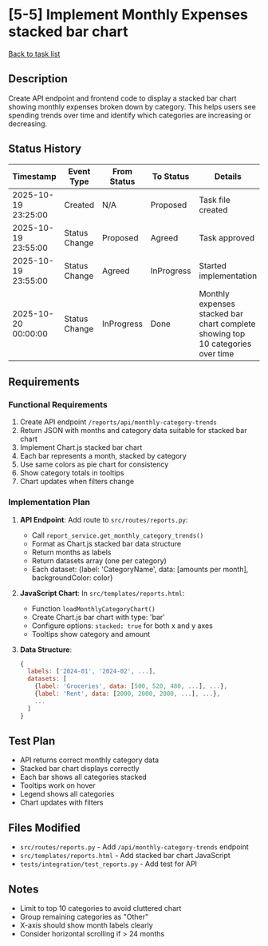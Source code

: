 # [5-5] Implement Monthly Expenses stacked bar chart

[Back to task list](./tasks.md)

## Description

Create API endpoint and frontend code to display a stacked bar chart showing monthly expenses broken down by category. This helps users see spending trends over time and identify which categories are increasing or decreasing.

## Status History

| Timestamp | Event Type | From Status | To Status | Details | User |
|-----------|------------|-------------|-----------|---------|------|
| 2025-10-19 23:25:00 | Created | N/A | Proposed | Task file created | Saeed |
| 2025-10-19 23:55:00 | Status Change | Proposed | Agreed | Task approved | Saeed |
| 2025-10-19 23:55:00 | Status Change | Agreed | InProgress | Started implementation | Saeed |
| 2025-10-20 00:00:00 | Status Change | InProgress | Done | Monthly expenses stacked bar chart complete showing top 10 categories over time | Saeed |

## Requirements

### Functional Requirements
1. Create API endpoint `/reports/api/monthly-category-trends`
2. Return JSON with months and category data suitable for stacked bar chart
3. Implement Chart.js stacked bar chart
4. Each bar represents a month, stacked by category
5. Use same colors as pie chart for consistency
6. Show category totals in tooltips
7. Chart updates when filters change

### Implementation Plan

1. **API Endpoint**: Add route to `src/routes/reports.py`:
   - Call `report_service.get_monthly_category_trends()`
   - Format as Chart.js stacked bar data structure
   - Return months as labels
   - Return datasets array (one per category)
   - Each dataset: {label: 'CategoryName', data: [amounts per month], backgroundColor: color}

2. **JavaScript Chart**: In `src/templates/reports.html`:
   - Function `loadMonthlyCategoryChart()`
   - Create Chart.js bar chart with type: 'bar'
   - Configure options: `stacked: true` for both x and y axes
   - Tooltips show category and amount

3. **Data Structure**:
   ```javascript
   {
     labels: ['2024-01', '2024-02', ...],
     datasets: [
       {label: 'Groceries', data: [500, 520, 480, ...], ...},
       {label: 'Rent', data: [2000, 2000, 2000, ...], ...},
       ...
     ]
   }
   ```

## Test Plan

- API returns correct monthly category data
- Stacked bar chart displays correctly
- Each bar shows all categories stacked
- Tooltips work on hover
- Legend shows all categories
- Chart updates with filters

## Files Modified

- `src/routes/reports.py` - Add `/api/monthly-category-trends` endpoint
- `src/templates/reports.html` - Add stacked bar chart JavaScript
- `tests/integration/test_reports.py` - Add test for API

## Notes

- Limit to top 10 categories to avoid cluttered chart
- Group remaining categories as "Other"
- X-axis should show month labels clearly
- Consider horizontal scrolling if > 24 months

